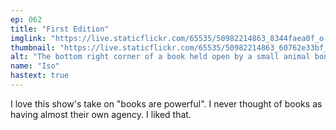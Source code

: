 ```yaml
---
ep: 062
title: "First Edition"
imglink: "https://live.staticflickr.com/65535/50982214863_8344faea0f_o.jpg"
thumbnail: "https://live.staticflickr.com/65535/50982214863_60762e33bf_q.jpg"
alt: "The bottom right corner of a book held open by a small animal bone, with two other bones around the book."
name: "Iso"
hastext: true
---
```

I love this show's take on "books are powerful". I never thought of books as having almost their own agency. I liked that.